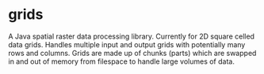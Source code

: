 # grids
A Java spatial raster data processing library. Currently for 2D square celled data grids. Handles multiple input and output grids with potentially many rows and columns. Grids are made up of chunks (parts) which are swapped in and out of memory from filespace to handle large volumes of data.
